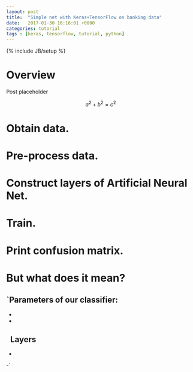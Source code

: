 ```yaml
---
layout: post
title:  "Simple net with Keras+TensorFlow on banking data"
date:   2017-01-30 16:16:01 +0000
categories: tutorial
tags : [keras, tensorflow, tutorial, python]
---
```

{% include JB/setup %}

# Overview
Post placeholder

$$a^2 + b^2 = c^2$$

# Obtain data.

# Pre-process data.

# Construct layers of Artificial Neural Net.

# Train.

# Print confusion matrix.

# But what does it mean?
`Parameters of our classifier:
-
-
-
`
`Layers
-
-
-`